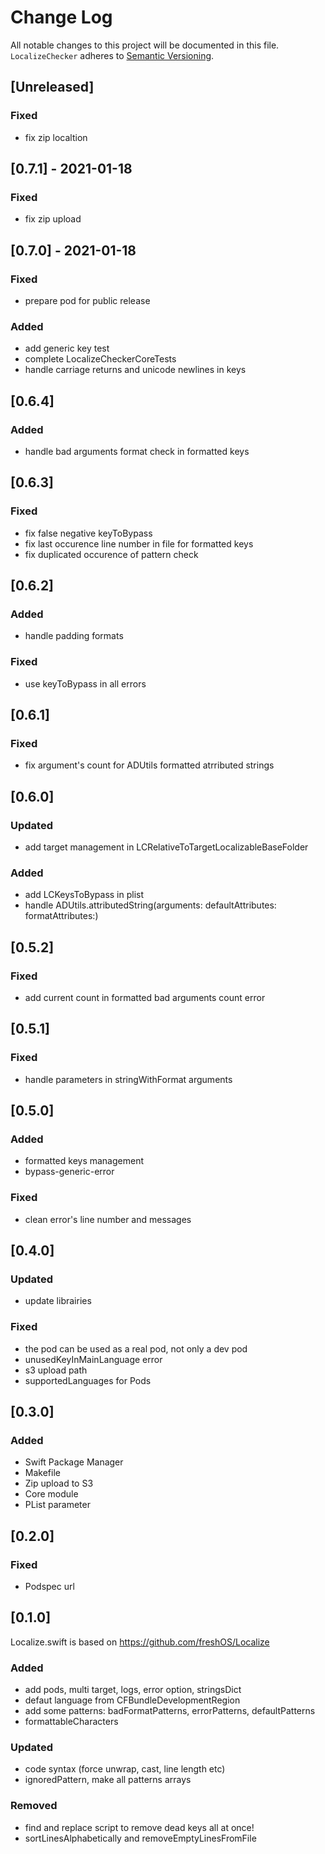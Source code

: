 # Change Log
All notable changes to this project will be documented in this file.
`LocalizeChecker` adheres to [Semantic Versioning](http://semver.org/).

## [Unreleased]

### Fixed
- fix zip localtion

## [0.7.1] - 2021-01-18

### Fixed
- fix zip upload

## [0.7.0] - 2021-01-18

### Fixed
- prepare pod for public release

### Added
- add generic key test
- complete LocalizeCheckerCoreTests
- handle carriage returns and unicode newlines in keys

## [0.6.4]

### Added
- handle bad arguments format check in formatted keys

## [0.6.3]

### Fixed
- fix false negative keyToBypass
- fix last occurence line number in file for formatted keys
- fix duplicated occurence of pattern check

## [0.6.2]

### Added
- handle padding formats

### Fixed
- use keyToBypass in all errors

## [0.6.1]

### Fixed
- fix argument's count for ADUtils formatted atrributed strings

## [0.6.0]

### Updated
- add target management in LCRelativeToTargetLocalizableBaseFolder

### Added
- add LCKeysToBypass in plist
- handle ADUtils.attributedString(arguments: defaultAttributes: formatAttributes:)

## [0.5.2]

### Fixed
- add current count in formatted bad arguments count error

## [0.5.1]

### Fixed
- handle parameters in stringWithFormat arguments

## [0.5.0]

### Added
- formatted keys management
- bypass-generic-error

### Fixed
- clean error's line number and messages

## [0.4.0]

### Updated
- update librairies

### Fixed
- the pod can be used as a real pod, not only a dev pod
- unusedKeyInMainLanguage error
- s3 upload path
- supportedLanguages for Pods

## [0.3.0]

### Added
- Swift Package Manager
- Makefile
- Zip upload to S3
- Core module
- PList parameter

## [0.2.0]

### Fixed
- Podspec url

## [0.1.0]

Localize.swift is based on https://github.com/freshOS/Localize

### Added
- add pods, multi target, logs, error option, stringsDict
- defaut language from CFBundleDevelopmentRegion
- add some patterns: badFormatPatterns, errorPatterns, defaultPatterns
- formattableCharacters

### Updated
- code syntax (force unwrap, cast, line length etc)
- ignoredPattern, make all patterns arrays

### Removed
- find and replace script to remove dead keys all at once!
- sortLinesAlphabetically and removeEmptyLinesFromFile

